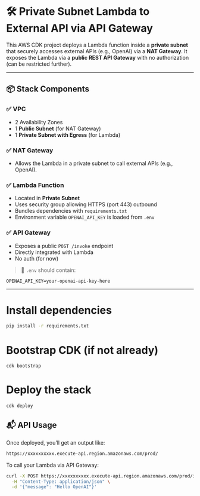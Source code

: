 # 🛠️ Private Subnet Lambda to External API via API Gateway

This AWS CDK project deploys a Lambda function inside a **private subnet** that securely accesses external APIs (e.g., OpenAI) via a **NAT Gateway**. It exposes the Lambda via a **public REST API Gateway** with no authorization (can be restricted further).

---

## 📦 Stack Components

### ✅ VPC
- 2 Availability Zones
- 1 **Public Subnet** (for NAT Gateway)
- 1 **Private Subnet with Egress** (for Lambda)

### ✅ NAT Gateway
- Allows the Lambda in a private subnet to call external APIs (e.g., OpenAI).

### ✅ Lambda Function
- Located in **Private Subnet**
- Uses security group allowing HTTPS (port 443) outbound
- Bundles dependencies with `requirements.txt`
- Environment variable `OPENAI_API_KEY` is loaded from `.env`

### ✅ API Gateway
- Exposes a public `POST /invoke` endpoint
- Directly integrated with Lambda
- No auth (for now)

> 🔐 `.env` should contain:
```env
OPENAI_API_KEY=your-openai-api-key-here
```

---

# Install dependencies

```bash
pip install -r requirements.txt
```
# Bootstrap CDK (if not already)

```bash
cdk bootstrap
```
# Deploy the stack

```bash
cdk deploy
```

## 📬 API Usage

Once deployed, you’ll get an output like:
```bash
https://xxxxxxxxxx.execute-api.region.amazonaws.com/prod/
```
To call your Lambda via API Gateway:

```bash
curl -X POST https://xxxxxxxxxx.execute-api.region.amazonaws.com/prod/invoke \
  -H "Content-Type: application/json" \
  -d '{"message": "Hello OpenAI"}'
```
